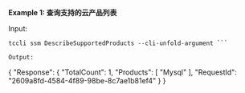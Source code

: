 **Example 1: 查询支持的云产品列表**



Input: 

```
tccli ssm DescribeSupportedProducts --cli-unfold-argument ```

Output: 
```
{
    "Response": {
        "TotalCount": 1,
        "Products": [
            "Mysql"
        ],
        "RequestId": "2609a8fd-4584-4f89-98be-8c7ae1b81ef4"
    }
}
```

